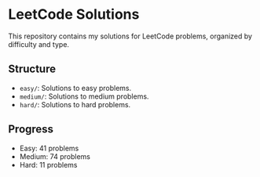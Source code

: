 # LeetCode Solutions
This repository contains my solutions for LeetCode problems, organized by difficulty and type.

## Structure
- `easy/`: Solutions to easy problems.
- `medium/`: Solutions to medium problems.
- `hard/`: Solutions to hard problems.

## Progress
- Easy: 41 problems
- Medium: 74 problems
- Hard: 11 problems
